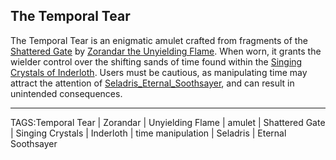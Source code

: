 ## The Temporal Tear

The Temporal Tear is an enigmatic amulet crafted from fragments of the [Shattered Gate](../Places/Shattered%20Gate.md) by [Zorandar the Unyielding Flame](../Gods/Zorandar%20the%20Unyielding%20Flame.md). When worn, it grants the wielder control over the shifting sands of time found within the [Singing Crystals of Inderloth](../Places/Singing%20Crystals%20of%20Inderloth.md). Users must be cautious, as manipulating time may attract the attention of [Seladris_Eternal_Soothsayer](../Gods/Seladris%20the%20Eternal%20Soothsayer.md), and can result in unintended consequences.


---

TAGS:Temporal Tear | Zorandar | Unyielding Flame | amulet | Shattered Gate | Singing Crystals | Inderloth | time manipulation | Seladris | Eternal Soothsayer

